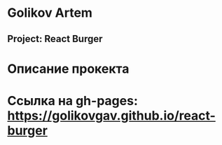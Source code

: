 # Golikov Artem

## Project: React Burger

# Описание прокекта

# Ссылка на gh-pages: https://golikovgav.github.io/react-burger
